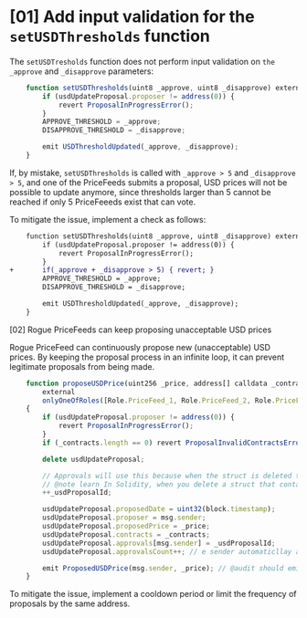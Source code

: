 # [01] Add input validation for the `setUSDThresholds` function

The `setUSDTresholds` function does not perform input validation on `the _approve` and `_disapprove` parameters:

```javascript
    function setUSDThresholds(uint8 _approve, uint8 _disapprove) external onlyAdmin {
        if (usdUpdateProposal.proposer != address(0)) {
            revert ProposalInProgressError();
        }
        APPROVE_THRESHOLD = _approve; 
        DISAPPROVE_THRESHOLD = _disapprove;

        emit USDThresholdUpdated(_approve, _disapprove);
    }
```

If, by mistake, `setUSDThresholds` is called with `_approve > 5` and `_disapprove > 5`, and one of the PriceFeeds submits a proposal, USD prices will not be possible to update anymore, since thresholds larger than 5 cannot be reached if only 5 PriceFeeeds exist that can vote.

To mitigate the issue, implement a check as follows:

```diff
    function setUSDThresholds(uint8 _approve, uint8 _disapprove) external onlyAdmin {
        if (usdUpdateProposal.proposer != address(0)) {
            revert ProposalInProgressError();
        }
+       if(_approve + _disapprove > 5) { revert; }
        APPROVE_THRESHOLD = _approve; 
        DISAPPROVE_THRESHOLD = _disapprove;

        emit USDThresholdUpdated(_approve, _disapprove);
    }
```


[02] Rogue PriceFeeds can keep proposing unacceptable USD prices

Rogue PriceFeed can continuously propose new (unacceptable) USD prices. By keeping the proposal process in an infinite loop, it can prevent legitimate proposals from being made.


```javascript
    function proposeUSDPrice(uint256 _price, address[] calldata _contracts)
        external
        onlyOneOfRoles([Role.PriceFeed_1, Role.PriceFeed_2, Role.PriceFeed_3, Role.PriceFeed_4, Role.PriceFeed_5])
    {
        if (usdUpdateProposal.proposer != address(0)) {
            revert ProposalInProgressError();
        }
        if (_contracts.length == 0) revert ProposalInvalidContractsError();

        delete usdUpdateProposal;

        // Approvals will use this because when the struct is deleted the approvals remain
        // @note learn In Solidity, when you delete a struct that contains a mapping, the values in the mapping do remain. This is because mappings in Solidity are a type of reference, and they are not directly stored in the struct's storage slot. Deleting a struct only zeroes out the values in its direct storage, but it does not traverse the mapping to delete its contents.
        ++_usdProposalId;

        usdUpdateProposal.proposedDate = uint32(block.timestamp);
        usdUpdateProposal.proposer = msg.sender;
        usdUpdateProposal.proposedPrice = _price;
        usdUpdateProposal.contracts = _contracts;
        usdUpdateProposal.approvals[msg.sender] = _usdProposalId;
        usdUpdateProposal.approvalsCount++; // e sender automaticllay approves proposal?

        emit ProposedUSDPrice(msg.sender, _price); // @audit should emit the contracts array too
    }
```

To mitigate the issue, implement a cooldown period or limit the frequency of proposals by the same address.
